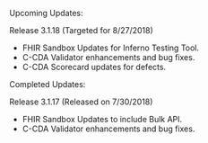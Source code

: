
Upcoming Updates:

Release 3.1.18 (Targeted for 8/27/2018)
* FHIR Sandbox Updates for Inferno Testing Tool.
* C-CDA Validator enhancements and bug fixes.
* C-CDA Scorecard updates for defects.

Completed Updates:

Release 3.1.17 (Released on 7/30/2018)
* FHIR Sandbox Updates to include Bulk API.
* C-CDA Validator enhancements and bug fixes.
